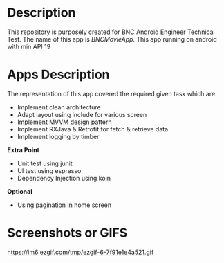 # Description
This repository is purposely created for BNC Android Engineer Technical Test. The name of this app is *BNCMovieApp*.
This app running on android with min API 19

# Apps Description
The representation of this app covered the required given task which are:
- Implement clean architecture
- Adapt layout using include for various screen
- Implement MVVM design pattern
- Implement RXJava & Retrofit for fetch & retrieve data
- Implement logging by timber

**Extra Point**
- Unit test using junit
- UI test using espresso
- Dependency Injection using koin

**Optional**
- Using pagination in home screen

# Screenshots or GIFS
https://im6.ezgif.com/tmp/ezgif-6-7f91e1e4a521.gif

